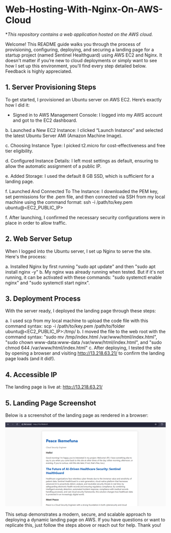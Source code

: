 # Web-Hosting-With-Nginx-On-AWS-Cloud
**This repository contains a web application hosted on the AWS cloud.*

Welcome! This README guide walks you through the process of provisioning, configuring, deploying, and securing a landing page for a startup project (named Sentinel Healthguard) using AWS EC2 and Nginx. It doesn't matter if you’re new to cloud deployments or simply want to see how I set up this environment, you'll find every step detailed below. Feedback is highly appreciated.

## 1. Server Provisioning Steps
To get started, I provisioned an Ubuntu server on AWS EC2. Here’s exactly how I did it:

- Signed in to AWS Management Console: I logged into my AWS account and got to the EC2 dashboard.

b. Launched a New EC2 Instance: I clicked “Launch Instance” and selected the latest Ubuntu Server AMI (Amazon Machine Image).

c. Choosing Instance Type: I picked t2.micro for cost-effectiveness and free tier eligibility.

d. Configured Instance Details: I left most settings as default, ensuring to allow the automatic assignment of a public IP.

e. Added Storage: I used the default 8 GB SSD, which is sufficient for a landing page.

f. Launched And Connected To The Instance: I downloaded the PEM key, set permissions for the .pem file, and then connected via SSH from my local machine using the command format: ssh -i /path/to/key.pem ubuntu@<EC2_PUBLIC_IP>

f. After launching, I confirmed the necessary security configurations were in place in order to allow traffic.


## 2. Web Server Setup
When I logged into the Ubuntu server, I set up Nginx to serve the site. Here's the process:

a. Installed Nginx by first running "sudo apt update" and then "sudo apt install nginx -y"
b. My nginx was already running when tested. But if it's not running, it can be activated with these commands: "sudo systemctl enable nginx" and "sudo systemctl start nginx".


## 3. Deployment Process
With the server ready, I deployed the landing page through these steps:

a. I used scp from my local machine to upload the code file with this command syntax: scp -i /path/to/key.pem /path/to/folder ubuntu@<EC2_PUBLIC_IP>:/tmp/
b. I moved the file to the web root with the command syntax: "sudo mv /tmp/index.html /var/www/html/index.html", "sudo chown www-data:www-data /var/www/html/index.html", and "sudo chmod 644 /var/www/html/index.html"
c. After deploying, I tested the site by opening a browser and visiting http://13.218.63.21/ to confirm the landing page loads (and it did!).


## 4. Accessible IP

The landing page is live at:
http://13.218.63.21/


## 5. Landing Page Screenshot
Below is a screenshot of the landing page as rendered in a browser:

![Landing Page Screenshot](https://github.com/Peace-I/Web-Hosting-With-Nginx-On-AWS-Cloud/blob/main/LandingPage.png?raw=true)


This setup demonstrates a modern, secure, and scalable approach to deploying a dynamic landing page on AWS. If you have questions or want to replicate this, just follow the steps above or reach out for help. Thank you!
